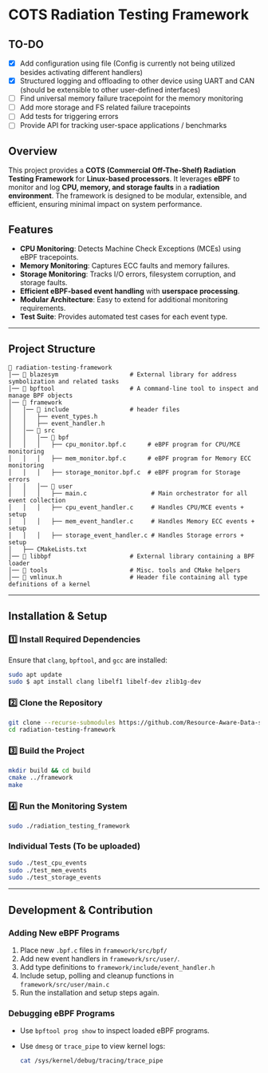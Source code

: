 # **COTS Radiation Testing Framework**

## **TO-DO**

- [x] Add configuration using file (Config is currently not being utilized besides activating different handlers)
- [x] Structured logging and offloading to other device using UART and CAN (should be extensible to other user-defined interfaces)
- [ ] Find universal memory failure tracepoint for the memory monitoring
- [ ] Add more storage and FS related failure tracepoints
- [ ] Add tests for triggering errors
- [ ] Provide API for tracking user-space applications / benchmarks

## **Overview**

This project provides a **COTS (Commercial Off-The-Shelf) Radiation Testing Framework** for **Linux-based processors**. It leverages **eBPF** to monitor and log **CPU, memory, and storage faults** in a **radiation environment**. The framework is designed to be modular, extensible, and efficient, ensuring minimal impact on system performance.

## **Features**

- **CPU Monitoring**: Detects Machine Check Exceptions (MCEs) using eBPF tracepoints.
- **Memory Monitoring**: Captures ECC faults and memory failures.
- **Storage Monitoring**: Tracks I/O errors, filesystem corruption, and storage faults.
- **Efficient eBPF-based event handling** with **userspace processing**.
- **Modular Architecture**: Easy to extend for additional monitoring requirements.
- **Test Suite**: Provides automated test cases for each event type.

---

## **Project Structure**

```
📂 radiation-testing-framework
│── 📂 blazesym                    # External library for address symbolization and related tasks
│── 📂 bpftool                     # A command-line tool to inspect and manage BPF objects
│── 📂 framework
│   │── 📂 include                 # header files
│   │   ├── event_types.h
│   │   ├── event_handler.h
│   │── 📂 src
│   │   │── 📂 bpf
│   │   │   ├── cpu_monitor.bpf.c      # eBPF program for CPU/MCE monitoring
│   │   │   ├── mem_monitor.bpf.c      # eBPF program for Memory ECC monitoring
│   │   │   ├── storage_monitor.bpf.c  # eBPF program for Storage errors
│   │   │── 📂 user
│   │   │   ├── main.c                  # Main orchestrator for all event collection
│   │   │   ├── cpu_event_handler.c     # Handles CPU/MCE events + setup
│   │   │   ├── mem_event_handler.c     # Handles Memory ECC events + setup
│   │   │   ├── storage_event_handler.c # Handles Storage errors + setup
│   ├── CMakeLists.txt
│── 📂 libbpf                      # External library containing a BPF loader
│── 📂 tools                       # Misc. tools and CMake helpers
│── 📂 vmlinux.h                   # Header file containing all type definitions of a kernel
```

---

## **Installation & Setup**

### **:one: Install Required Dependencies**

Ensure that `clang`, `bpftool`, and `gcc` are installed:

```sh
sudo apt update
sudo $ apt install clang libelf1 libelf-dev zlib1g-dev
```

### **:two: Clone the Repository**

```sh
git clone --recurse-submodules https://github.com/Resource-Aware-Data-systems-RAD/radiation-testing-framework
cd radiation-testing-framework
```

### **:three: Build the Project**

```sh
mkdir build && cd build
cmake ../framework
make
```

### **:four: Run the Monitoring System**

```sh
sudo ./radiation_testing_framework
```

### **Individual Tests (To be uploaded)**

```sh
sudo ./test_cpu_events
sudo ./test_mem_events
sudo ./test_storage_events
```

---

## **Development & Contribution**

### **Adding New eBPF Programs**

1. Place new `.bpf.c` files in `framework/src/bpf/`
2. Add new event handlers in `framework/src/user/`.
3. Add type definitions to `framework/include/event_handler.h`
4. Include setup, polling and cleanup functions in `framework/src/user/main.c`
5. Run the installation and setup steps again.

### **Debugging eBPF Programs**

- Use `bpftool prog show` to inspect loaded eBPF programs.
- Use `dmesg` or `trace_pipe` to view kernel logs:
  
  ```sh
  cat /sys/kernel/debug/tracing/trace_pipe
  ```

<!-- ---

## **License**

This project is licensed under the **MIT License**.

---

## **Acknowledgments**

Special thanks to the **Linux eBPF community** and the **libbpf** maintainers for their open-source contributions.

---

## **Contact**

For issues, suggestions, or contributions, please open an **issue** or submit a **pull request** on GitHub.

🚀 **Happy Monitoring!** 🚀 -->
